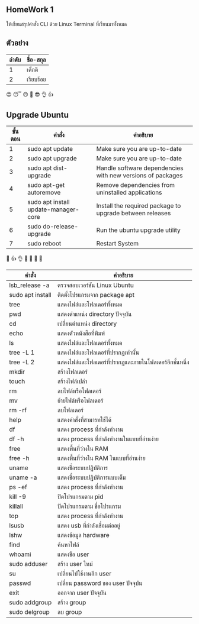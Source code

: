 ## HomeWork 1

ให้เขียนสรุปคำสั่ง CLI ด้วย Linux Terminal ที่เรียนมาทั้งหมด
## ตัวอย่าง

ลำดับ | ชื่อ-สกุล
-----|-------
1    |เด็กดี
2    |เรียบร้อย

:heart_eyes: :sleeping: :persevere:  :imp:  :sunglasses: 
:ok_hand: :+1:
## Upgrade Ubuntu
ขั้นตอน| คำสั่ง| คำอธิบาย
----- |---- |----------
1     | sudo apt update| Make sure you are up-to-date
2     | sudo apt upgrade| Make sure you are up-to-date
3     | sudo apt dist-upgrade| Handle software dependencies with new versions of packages
4     | sudo apt-get autoremove| Remove dependencies from uninstalled applications
5     | sudo apt install update-manager-core| Install the required package to upgrade between releases
6     | sudo do-release-upgrade| Run the ubuntu upgrade utility
7     | sudo reboot| Restart System

:musical_note: :thumbsup: :ok_hand:  :information_desk_person:  :cop:  :wave: :running: 

   คำสั่ง            |   คำอธิบาย
 ---------         | ---------
lsb_release -a     | ตรวจสอบเวอร์ชัน Linux Ubuntu
sudo apt install   | ติดตั้งโปรแกรมจาก package apt
tree	             | แสดงไฟล์และโฟลเดอร์ทั้งหมด
pwd	               | แสดงตำแหน่ง directory ปัจจุบัน
cd	               | เปลี่ยนตำแหน่ง directory
echo	             | แสดงตัวหนังสือที่พิมพ์
ls	               | แสดงไฟล์และโฟลเดอร์ทั้งหมด
tree -L 1          | แสดงไฟล์และโฟลเดอร์ที่ปรากฎเท่านั้น
tree -L 2	         | แสดงไฟล์และโฟลเดอร์ที่ปรากฎและภายในโฟลเดอร์อีกชั้นหนึ่ง
mkdir	             | สร้างโฟลเดอร์
touch	             | สร้างไฟล์เปล่า
rm	               | ลบไฟล์หรือโฟลเดอร์
mv	               | ย้ายไฟล์หรือโฟลเดอร์
rm -rf	           | ลบโฟลเดอร์
help	             | แสดงคำสั่งที่สามารทใช้ได้
df	               | แสดง process ที่กำลังทำงาน
df -h	             | แสดง process ที่กำลังทำงานในแบบที่อ่านง่าย
free	             | แสดงพื้นที่ว่างใน RAM
free -h	           | แสดงพื้นที่ว่างใน RAM ในแบบที่อ่านง่าย
uname	             | แสดงชื่อระบบปฎิบัติการ
uname -a	         | แสดงชื่อระบบปฎิบัติการแบบเต็ม
ps -ef             | แสดง process ที่กำลังทำงาน
kill -9	           | ปิดโปรแกรมตาม pid
killall	           | ปิดโปรแกรมตาม ชื่อโปรแกรม
top	               | แสดง process ที่กำลังทำงาน	
lsusb 	           | แสดง usb ที่กำลังเชื่อมต่ออยู่
lshw	             | แสดงข้อมูล hardware
find	             | ค้นหาไฟล์
whoami	           | แสดงชือ user
sudo adduser	     | สร้าง user ใหม่
su	               | เปลี่ยนไปใช้งานอีก user
passwd	           | เปลี่ยน password ของ user ปัจจุบัน
exit	             | ออกจาก user ปัจจุบัน
sudo addgroup	     | สร้าง group
sudo delgroup	     | ลบ group
